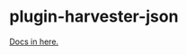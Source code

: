 plugin-harvester-json
======================================

[Docs in here.][jsonUrl]

[jsonUrl]: http://harvester-json-snapshot.redboxresearchdata.com.au/ "HC URL"
